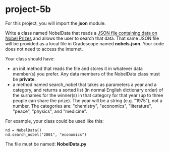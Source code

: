 # project-5b

For this project, you will import the **json** module.

Write a class named NobelData that reads a [JSON file containing data on Nobel Prizes](http://api.nobelprize.org/v1/prize.json) and allows the user to search that data. That same JSON file will be provided as a local file in Gradescope named **nobels.json**. Your code does not need to access the internet.

Your class should have:
* an init method that reads the file and stores it in whatever data member(s) you prefer. Any data members of the NobelData class must be **private**.
* a method named search_nobel that takes as parameters a year and a category, and returns a sorted list (in normal English dictionary order) of the surnames for the winner(s) in that category for that year (up to three people can share the prize).  The year will be a string (e.g. "1975"), not a number.  The categories are: "chemistry", "economics", "literature", "peace", "physics", and "medicine".

For example, your class could be used like this:
```
nd = NobelData()
nd.search_nobel("2001", "economics")
```

The file must be named: **NobelData.py**
